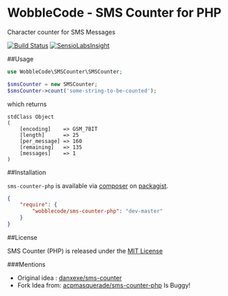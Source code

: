# WobbleCode - SMS Counter for PHP

Character counter for SMS Messages

[![Build Status](https://img.shields.io/travis/wobblecode/sms-counter-php.svg?style=flat-square)](https://travis-ci.org/wobblecode/sms-counter-php)
[![SensioLabsInsight](https://img.shields.io/sensiolabs/i/0a2fa87a-0287-46f6-b8b5-818b44a2b9f9.svg?style=flat-square)](https://insight.sensiolabs.com/projects/0a2fa87a-0287-46f6-b8b5-818b44a2b9f9)

##Usage

```php
use WobbleCode\SMSCounter\SMSCounter;

$smsCounter = new SMSCounter;
$smsCounter->count('some-string-to-be-counted');
```

which returns
```
stdClass Object
(
	[encoding]    => GSM_7BIT
	[length]      => 25
	[per_message] => 160
	[remaining]   => 135
	[messages]    => 1
)
```

##Installation

`sms-counter-php` is available via [composer](http://getcomposer.org) on [packagist](https://packagist.org/packages/wobblecode/sms-counter-php).

```json
{
    "require": {
        "wobblecode/sms-counter-php": "dev-master"
    }
}
```

##License

SMS Counter (PHP) is released under the [MIT License](LICENSE-MIT.md)

###Mentions

* Original idea : [danxexe/sms-counter](https://github.com/danxexe/sms-counter)
* Fork Idea from: [acpmasquerade/sms-counter-php](https://github.com/acpmasquerade/sms-counter-php) Is Buggy!
